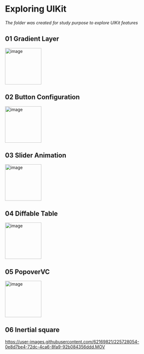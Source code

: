 # Exploring UIKit
###### The folder was created for study purpose to explore UIKit features 

## 01 Gradient Layer
<img width="120" alt="image" src="https://user-images.githubusercontent.com/62169821/224953735-00a256ee-23ee-47f7-979c-c43b41432ffb.png">


## 02 Button Configuration 
<img width="120" alt="image" src="https://user-images.githubusercontent.com/62169821/224955517-deb554bc-3c6f-4e9a-a91c-9804b8c0385f.png">


## 03 Slider Animation 
<img width="120" alt="image" src="https://user-images.githubusercontent.com/62169821/224955740-73b69f98-c0c7-4ebd-b75f-67649b054f8c.png">


## 04 Diffable Table 
<img width="120" alt="image" src="https://user-images.githubusercontent.com/62169821/224955872-e7e3a0c6-e5a2-489f-80b4-6ad50ae57eac.png">


## 05 PopoverVC
<img width="120" alt="image" src="https://user-images.githubusercontent.com/62169821/224956014-eadd22a1-984b-41cb-aa6c-5e1e0f3c02d6.png">

## 06 Inertial square 
https://user-images.githubusercontent.com/62169821/225728054-0e8d7be4-72dc-4ca6-8fa9-92b084356ddd.MOV



